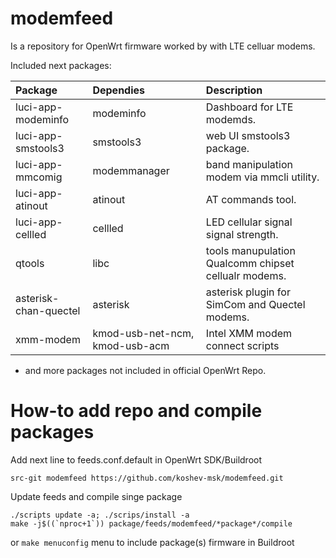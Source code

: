 # modemfeed

Is a repository for OpenWrt firmware worked by with LTE celluar modems.

Included next packages:

|Package       |        Dependies      |       Description        |
|:-------------|:----------------------|:-------------------------|
| luci-app-modeminfo|modeminfo|Dashboard for LTE modemds.|
|luci-app-smstools3|smstools3|web UI smstools3 package.|
|luci-app-mmcomig|modemmanager|band manipulation modem via mmcli utility.|
|luci-app-atinout|atinout|AT commands tool.|
|luci-app-cellled|cellled|LED cellular signal signal strength.|
|qtools|libc|tools manupulation Qualcomm chipset cellualr modems.|
|asterisk-chan-quectel|asterisk|asterisk plugin for SimCom and Quectel modems.|
|xmm-modem|kmod-usb-net-ncm, kmod-usb-acm|Intel XMM modem connect scripts|
* and more packages not included in official OpenWrt Repo.

# How-to add repo and compile packages

Add next line to feeds.conf.default in OpenWrt SDK/Buildroot

```
src-git modemfeed https://github.com/koshev-msk/modemfeed.git
```

Update feeds and compile singe package

```
./scripts update -a; ./scrips/install -a
make -j$((`nproc+1`)) package/feeds/modemfeed/*package*/compile
```

or `make menuconfig` menu to include package(s) firmware in Buildroot
